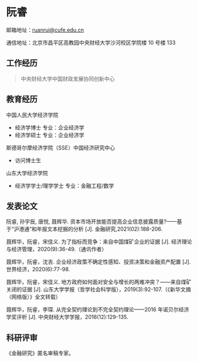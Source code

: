 # 阮睿

邮箱地址：ruanrui@cufe.edu.cn

通信地址：北京市昌平区高教园中央财经大学沙河校区学院楼 10 号楼 133

## 工作经历

> 中央财经大学中国财政发展协同创新中心

## 教育经历

中国人民大学经济学院

* 经济学博士 专业：企业经济学
* 经济学硕士 专业：企业经济学

斯德哥尔摩经济学院（SSE）中国经济研究中心

* 访问博士生

山东大学经济学院

* 经济学学士/理学学士       专业：金融工程/数学



## 发表论文

阮睿, 孙宇辰, 唐悦, 聂辉华. 资本市场开放能否提高企业信息披露质量?——基于“沪港通”和年报文本挖掘的分析
[J]. 金融研究,2021(02):188-206.

聂辉华，阮睿，宋佳义. 为了指标而竞争：来自中国煤矿企业的证据 [J]. 经济理论与经济管理，2020(9):36-49.（通讯作者）

聂辉华，阮睿，沈吉. 企业经济政策不确定性感知、投资决策和金融资产配置 [J]. 世界经济，2020(6):77-98.

聂辉华，阮睿，宋佳义. 地方政府如何面对安全与增长的两难冲突？——来自煤矿关闭的证据 [J]. 山东大学学报（哲学社会科学版），2019(3):92-107.（《新华文摘（网络版）》全文转载）

聂辉华，阮睿，李琛. 从完全契约理论到不完全契约理论——2016 年诺贝尔经济学奖评析 [J]. 中央财经大学学报，2016(12):129-135.



## 科研评审

《金融研究》匿名审稿专家。


```

```

```

```
